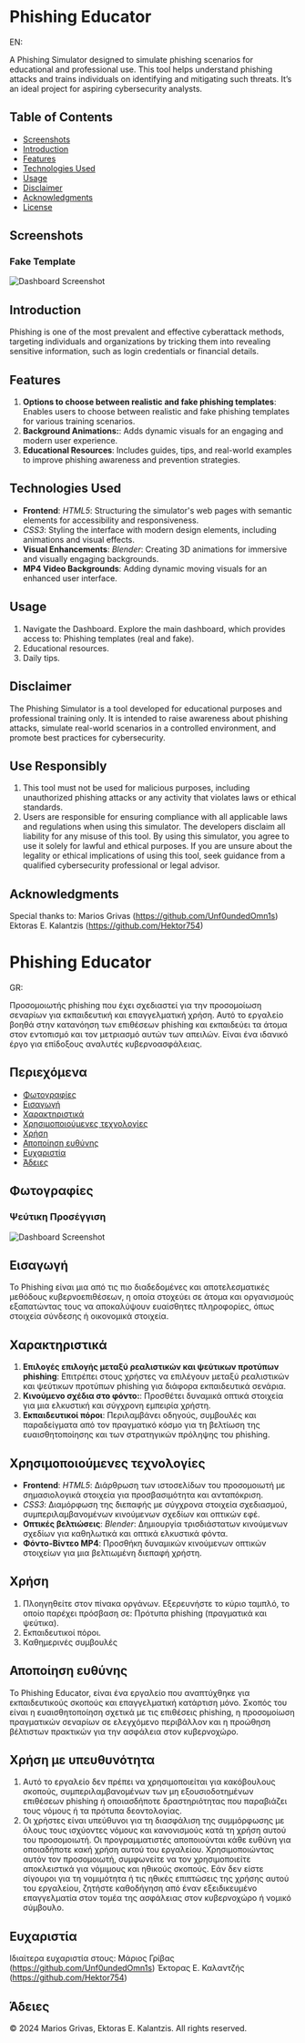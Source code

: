 # Phishing Educator
EN:

A Phishing Simulator designed to simulate phishing scenarios for educational and professional use. This tool helps understand phishing attacks and trains individuals on identifying and mitigating such threats. It’s an ideal project for aspiring cybersecurity analysts.


## Table of Contents
- [Screenshots](#screenshots)
- [Introduction](#introduction)
- [Features](#features)
- [Technologies Used](#technologies-used)
- [Usage](#usage)
- [Disclaimer](#disclaimer)
- [Acknowledgments](#acknowledgments)
- [License](#license)

## Screenshots
### Fake Template
![Dashboard Screenshot](src/images/fake-temp.png)

## Introduction

Phishing is one of the most prevalent and effective cyberattack methods, targeting individuals and organizations by tricking them into revealing sensitive information, such as login credentials or financial details.

## Features

1. **Options to choose between realistic and fake phishing templates**: Enables users to choose between realistic and fake phishing templates for various training scenarios.
2. **Background Animations:**: Adds dynamic visuals for an engaging and modern user experience.
3. **Educational Resources**: Includes guides, tips, and real-world examples to improve phishing awareness and prevention strategies.

## Technologies Used

- **Frontend**: *HTML5*: Structuring the simulator's web pages with semantic elements for accessibility and responsiveness.
- *CSS3*: Styling the interface with modern design elements, including animations and visual effects.
- **Visual Enhancements**: *Blender*: Creating 3D animations for immersive and visually engaging backgrounds.
- **MP4 Video Backgrounds**: Adding dynamic moving visuals for an enhanced user interface.

## Usage
1) Navigate the Dashboard. Explore the main dashboard, which provides access to:
   Phishing templates (real and fake).
2) Educational resources.
3) Daily tips.

## Disclaimer

The Phishing Simulator is a tool developed for educational purposes and professional training only. It is intended to raise awareness about phishing attacks, simulate real-world scenarios in a controlled environment, and promote best practices for cybersecurity.
## Use Responsibly
1) This tool must not be used for malicious purposes, including unauthorized phishing attacks or any activity that violates laws or ethical standards.
2) Users are responsible for ensuring compliance with all applicable laws and regulations when using this simulator.
The developers disclaim all liability for any misuse of this tool. By using this simulator, you agree to use it solely for lawful and ethical purposes.
If you are unsure about the legality or ethical implications of using this tool, seek guidance from a qualified cybersecurity professional or legal advisor.

## Acknowledgments

Special thanks to:
Marios Grivas (https://github.com/Unf0undedOmn1s)
Ektoras E. Kalantzis (https://github.com/Hektor754)


# Phishing Educator

GR:

Προσομοιωτής phishing που έχει σχεδιαστεί για την προσομοίωση σεναρίων για εκπαιδευτική και επαγγελματική χρήση. Αυτό το εργαλείο βοηθά στην κατανόηση των επιθέσεων phishing και εκπαιδεύει τα άτομα στον εντοπισμό και τον μετριασμό αυτών των απειλών. Είναι ένα ιδανικό έργο για επίδοξους αναλυτές κυβερνοασφάλειας.


## Περιεχόμενα
- [Φωτογραφίες](#φωτογραφίες)
- [Εισαγωγή](#εισαγωγή)
- [Χαρακτηριστικά](#χαρακτηριστικά)
- [Χρησιμοποιούμενες τεχνολογίες](#χρησιμοποιούμενες-τεχνολογίες)
- [Χρήση](#χρήση)
- [Αποποίηση ευθύνης](#αποποίηση-ευθύνης)
- [Ευχαριστία](#ευχαριστία)
- [Άδειες](#άδειες)

## Φωτογραφίες
### Ψεύτικη Προσέγγιση
![Dashboard Screenshot](src/images/fake-temp.png)

## Εισαγωγή

Το Phishing είναι μια από τις πιο διαδεδομένες και αποτελεσματικές μεθόδους κυβερνοεπιθέσεων, η οποία στοχεύει σε άτομα και οργανισμούς εξαπατώντας τους να αποκαλύψουν ευαίσθητες πληροφορίες, όπως στοιχεία σύνδεσης ή οικονομικά στοιχεία.

## Χαρακτηριστικά

1. **Επιλογές επιλογής μεταξύ ρεαλιστικών και ψεύτικων προτύπων phishing**: Επιτρέπει στους χρήστες να επιλέγουν μεταξύ ρεαλιστικών και ψεύτικων προτύπων phishing για διάφορα εκπαιδευτικά σενάρια.
2. **Κινούμενο σχέδια στο φόντο:**: Προσθέτει δυναμικά οπτικά στοιχεία για μια ελκυστική και σύγχρονη εμπειρία χρήστη.
3. **Εκπαιδευτικοί πόροι**: Περιλαμβάνει οδηγούς, συμβουλές και παραδείγματα από τον πραγματικό κόσμο για τη βελτίωση της ευαισθητοποίησης και των στρατηγικών πρόληψης του phishing.

## Χρησιμοποιούμενες τεχνολογίες

- **Frontend**: *HTML5*: Διάρθρωση των ιστοσελίδων του προσομοιωτή με σημασιολογικά στοιχεία για προσβασιμότητα και ανταπόκριση.
- *CSS3*: Διαμόρφωση της διεπαφής με σύγχρονα στοιχεία σχεδιασμού, συμπεριλαμβανομένων κινούμενων σχεδίων και οπτικών εφέ.
- **Οπτικές βελτιώσεις**: *Blender*: Δημιουργία τρισδιάστατων κινούμενων σχεδίων για καθηλωτικά και οπτικά ελκυστικά φόντα.
- **Φόντo-Bίντεο MP4**: Προσθήκη δυναμικών κινούμενων οπτικών στοιχείων για μια βελτιωμένη διεπαφή χρήστη.

## Χρήση

1) Πλοηγηθείτε στον πίνακα οργάνων. Εξερευνήστε το κύριο ταμπλό, το οποίο παρέχει πρόσβαση σε:
   Πρότυπα phishing (πραγματικά και ψεύτικα).
2) Εκπαιδευτικοί πόροι.
3) Kαθημερινές συμβουλές

## Αποποίηση ευθύνης

Το Phishing Educator, είναι ένα εργαλείο που αναπτύχθηκε για εκπαιδευτικούς σκοπούς και επαγγελματική κατάρτιση μόνο. Σκοπός του είναι η ευαισθητοποίηση σχετικά με τις επιθέσεις phishing, η προσομοίωση πραγματικών σεναρίων σε ελεγχόμενο περιβάλλον και η προώθηση βέλτιστων πρακτικών για την ασφάλεια στον κυβερνοχώρο.

## Χρήση με υπευθυνότητα

1) Αυτό το εργαλείο δεν πρέπει να χρησιμοποιείται για κακόβουλους σκοπούς, συμπεριλαμβανομένων των μη εξουσιοδοτημένων επιθέσεων phishing ή οποιασδήποτε δραστηριότητας που παραβιάζει τους νόμους ή τα πρότυπα δεοντολογίας.
2) Οι χρήστες είναι υπεύθυνοι για τη διασφάλιση της συμμόρφωσης με όλους τους ισχύοντες νόμους και κανονισμούς κατά τη χρήση αυτού του προσομοιωτή.
Οι προγραμματιστές αποποιούνται κάθε ευθύνη για οποιαδήποτε κακή χρήση αυτού του εργαλείου. Χρησιμοποιώντας αυτόν τον προσομοιωτή, συμφωνείτε να τον χρησιμοποιείτε αποκλειστικά για νόμιμους και ηθικούς σκοπούς.
Εάν δεν είστε σίγουροι για τη νομιμότητα ή τις ηθικές επιπτώσεις της χρήσης αυτού του εργαλείου, ζητήστε καθοδήγηση από έναν εξειδικευμένο επαγγελματία στον τομέα της ασφάλειας στον κυβερνοχώρο ή νομικό σύμβουλο.

## Ευχαριστία

Ιδιαίτερα ευχαριστία στους:
Μάριος Γρίβας (https://github.com/Unf0undedOmn1s)
Έκτορας Ε. Καλαντζής (https://github.com/Hektor754)

## Άδειες
© 2024 Marios Grivas, Ektoras E. Kalantzis. All rights reserved.
